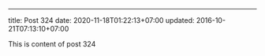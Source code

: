 ---
title: Post 324
date: 2020-11-18T01:22:13+07:00
updated: 2016-10-21T07:13:10+07:00

This is content of post 324